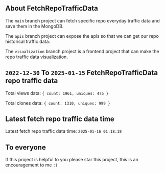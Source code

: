 ## About FetchRepoTrafficData

The `main` branch project can fetch specific repo everyday traffic data and save them in the MongoDB.

The `apis` branch project can expose the apis so that we can get our repo historical traffic data.

The `visualization` branch project is a frontend project that can make the repo traffic data visualization.

## `2022-12-30` To `2025-01-15` FetchRepoTrafficData repo traffic data

Total views data: `{ count: 1961, uniques: 475 }`

Total clones data: `{ count: 1310, uniques: 999 }`

## Latest fetch repo traffic data time

Latest fetch repo traffic data time: `2025-01-16 01:18:18`

## To everyone

If this project is helpful to you please star this project, this is an encouragement to me `:)`



